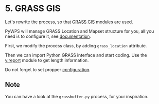 # 5. GRASS GIS

Let's rewrite the process, so that [GRASS GIS](http://grass.osgeo.org) modules
are used. 

PyWPS will manage GRASS Location and Mapset structure for you, all you need is
to configure it, see
[documentation](http://pywps.readthedocs.io/en/latest/external-tools.html#grass-gis).

First, we modify the process class, by adding `grass_location` attribute. 

Then we can import Python GRASS interface and start coding. Use the [v.report](https://grass.osgeo.org/grass73/manuals/v.report.html) module to get length information.

Do not forget to set propper [configuration](http://pywps.readthedocs.io/en/latest/configuration.html#grass).

## Note

You can have a look at the `grassbuffer.py` process, for your inspiration.
